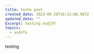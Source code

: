 ```yaml
---
title: teste post
created_date: 2023-08-26T16:21:08.607Z
updated_date: ""
Excerpt: testing asdjhf
topics:
  - asdsfa
---
```

testing